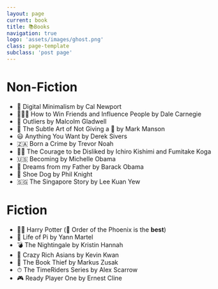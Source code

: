 ```yaml
---
layout: page
current: book
title: 📚Books
navigation: true
logo: 'assets/images/ghost.png'
class: page-template
subclass: 'post page'
---
```


# Non-Fiction

- 📱 Digital Minimalism by Cal Newport
- 👨‍👩‍👧 How to Win Friends and Influence People by Dale Carnegie
- 🏢 Outliers by Malcolm Gladwell
- 🤬 The Subtle Art of Not Giving a 💩 by Mark Manson
- 😃 Anything You Want by Derek Sivers
- 🇿🇦 Born a Crime by Trevor Noah
- 🧙‍♂️ The Courage to be Disliked by Ichiro Kishimi and Fumitake Koga
- 🇺🇸 Becoming by Michelle Obama
- 💼 Dreams from my Father by Barack Obama
- 👟 Shoe Dog by Phil Knight
- 🇸🇬 The Singapore Story by Lee Kuan Yew


# Fiction

- 🧙‍♂️ Harry Potter (🐲 Order of the Phoenix is the **best**)
- 🐅 Life of Pi by Yann Martel
- 💣 The Nightingale by Kristin Hannah
- 🤑 Crazy Rich Asians by Kevin Kwan
- 📖 The Book Thief by Markus Zusak
- ⏱ The TimeRiders Series by Alex Scarrow
- 🎮 Ready Player One by Ernest Cline

